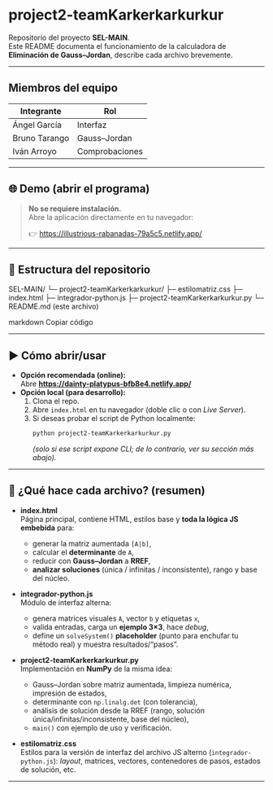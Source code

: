 # project2-teamKarkerkarkurkur

Repositorio del proyecto **SEL-MAIN**.  
Este README documenta el funcionamiento de la calculadora de **Eliminación de Gauss–Jordan**, describe cada archivo brevemente.

---

## Miembros del equipo

| Integrante     | Rol            |
|----------------|----------------|
| Ángel García   | Interfaz       |
| Bruno Tarango  | Gauss–Jordan   |
| Iván Arroyo    | Comprobaciones |

---

## 🌐 Demo (abrir el programa)

> **No se requiere instalación.**  
> Abre la aplicación directamente en tu navegador:
>
> 👉 https://illustrious-rabanadas-79a5c5.netlify.app/

---

## 📁 Estructura del repositorio

SEL-MAIN/
└─ project2-teamKarkerkarkurkur/
├─ estilomatriz.css
├─ index.html
├─ integrador-python.js
├─ project2-teamKarkerkarkurkur.py
└─ README.md (este archivo)

markdown
Copiar código

---

## ▶️ Cómo abrir/usar

- **Opción recomendada (online):**  
  Abre **https://dainty-platypus-bfb8e4.netlify.app/**
- **Opción local (para desarrollo):**
  1. Clona el repo.
  2. Abre `index.html` en tu navegador (doble clic o con *Live Server*).
  3. Si deseas probar el script de Python localmente:
     ```bash
     python project2-teamKarkerkarkurkur.py
     ```
     *(solo si ese script expone CLI; de lo contrario, ver su sección más abajo).*

---

## 🧠 ¿Qué hace cada archivo? (resumen)

- **index.html**  
  Página principal, contiene HTML, estilos base y **toda la lógica JS embebida** para:
  - generar la matriz aumentada `[A|b]`,
  - calcular el **determinante** de `A`,
  - reducir con **Gauss–Jordan** a **RREF**,
  - **analizar soluciones** (única / infinitas / inconsistente), rango y base del núcleo.

- **integrador-python.js**  
  Módulo de interfaz alterna:
  - genera matrices visuales `A`, vector `b` y etiquetas `x`,
  - valida entradas, carga un **ejemplo 3×3**, hace *debug*,
  - define un `solveSystem()` **placeholder** (punto para enchufar tu método real) y muestra resultados/“pasos”.

- **project2-teamKarkerkarkurkur.py**  
  Implementación en **NumPy** de la misma idea:
  - Gauss–Jordan sobre matriz aumentada, limpieza numérica, impresión de estados,
  - determinante con `np.linalg.det` (con tolerancia),
  - análisis de solución desde la RREF (rango, solución única/infinitas/inconsistente, base del núcleo),
  - `main()` con ejemplo de uso y verificación.

- **estilomatriz.css**  
  Estilos para la versión de interfaz del archivo JS alterno (`integrador-python.js`): *layout*, matrices, vectores, contenedores de pasos, estados de solución, etc.

---

